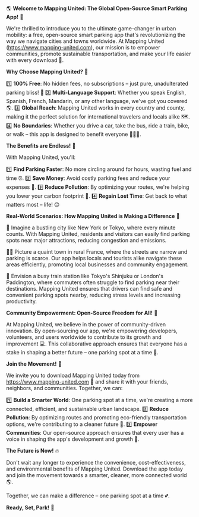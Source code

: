 🌎 **Welcome to Mapping United: The Global Open-Source Smart Parking App!** 🚀

We're thrilled to introduce you to the ultimate game-changer in urban mobility: a free, open-source smart parking app that's revolutionizing the way we navigate cities and towns worldwide. At Mapping United (https://www.mapping-united.com), our mission is to empower communities, promote sustainable transportation, and make your life easier with every download 📲.

**Why Choose Mapping United?** 🤔

1️⃣ **100% Free**: No hidden fees, no subscriptions – just pure, unadulterated parking bliss! 🌟
2️⃣ **Multi-Language Support**: Whether you speak English, Spanish, French, Mandarin, or any other language, we've got you covered 🌎.
3️⃣ **Global Reach**: Mapping United works in every country and county, making it the perfect solution for international travelers and locals alike 🗺️.
4️⃣ **No Boundaries**: Whether you drive a car, take the bus, ride a train, bike, or walk – this app is designed to benefit everyone 🚴‍♀️🚌.

**The Benefits are Endless!** 💸

With Mapping United, you'll:

1️⃣ **Find Parking Faster**: No more circling around for hours, wasting fuel and time ⏰.
2️⃣ **Save Money**: Avoid costly parking fees and reduce your expenses 🤑.
3️⃣ **Reduce Pollution**: By optimizing your routes, we're helping you lower your carbon footprint 🌿.
4️⃣ **Regain Lost Time**: Get back to what matters most – life! 😊

**Real-World Scenarios: How Mapping United is Making a Difference** 🚀

📸 Imagine a bustling city like New York or Tokyo, where every minute counts. With Mapping United, residents and visitors can easily find parking spots near major attractions, reducing congestion and emissions.

🏃‍♀️ Picture a quaint town in rural France, where the streets are narrow and parking is scarce. Our app helps locals and tourists alike navigate these areas efficiently, promoting local businesses and community engagement.

🚂 Envision a busy train station like Tokyo's Shinjuku or London's Paddington, where commuters often struggle to find parking near their destinations. Mapping United ensures that drivers can find safe and convenient parking spots nearby, reducing stress levels and increasing productivity.

**Community Empowerment: Open-Source Freedom for All!** 🌟

At Mapping United, we believe in the power of community-driven innovation. By open-sourcing our app, we're empowering developers, volunteers, and users worldwide to contribute to its growth and improvement 💻. This collaborative approach ensures that everyone has a stake in shaping a better future – one parking spot at a time 🌈.

**Join the Movement!** 🎉

We invite you to download Mapping United today from https://www.mapping-united.com 📲 and share it with your friends, neighbors, and communities. Together, we can:

1️⃣ **Build a Smarter World**: One parking spot at a time, we're creating a more connected, efficient, and sustainable urban landscape.
2️⃣ **Reduce Pollution**: By optimizing routes and promoting eco-friendly transportation options, we're contributing to a cleaner future 🌟.
3️⃣ **Empower Communities**: Our open-source approach ensures that every user has a voice in shaping the app's development and growth 💬.

**The Future is Now!** 🔥

Don't wait any longer to experience the convenience, cost-effectiveness, and environmental benefits of Mapping United. Download the app today and join the movement towards a smarter, cleaner, more connected world 🌎.

Together, we can make a difference – one parking spot at a time 💕.

**Ready, Set, Park!** 🚀